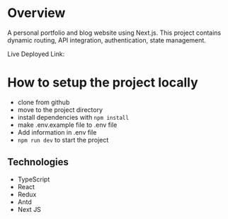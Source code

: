 # Overview

A personal portfolio and blog website using Next.js. This project contains dynamic routing, API integration, authentication, state management.

Live Deployed Link: 

# How to setup the project locally
- clone from github
- move to the project directory
- install dependencies with `npm install`
- make .env.example file to .env file
- Add information in .env file
- `npm run dev` to start the project


## Technologies

- TypeScript
- React
- Redux
- Antd
- Next JS